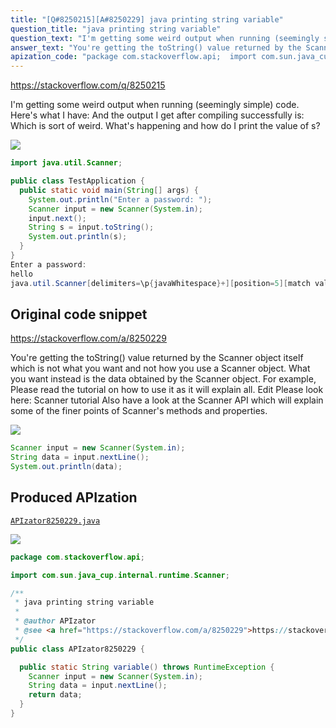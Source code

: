```yaml
---
title: "[Q#8250215][A#8250229] java printing string variable"
question_title: "java printing string variable"
question_text: "I'm getting some weird output when running (seemingly simple) code. Here's what I have: And the output I get after compiling successfully is: Which is sort of weird. What's happening and how do I print the value of s?"
answer_text: "You're getting the toString() value returned by the Scanner object itself which is not what you want and not how you use a Scanner object. What you want instead is the data obtained by the Scanner object.  For example, Please read the tutorial on how to use it as it will explain all. Edit Please look here: Scanner tutorial Also have a look at the Scanner API which will explain some of the finer points of Scanner's methods and properties."
apization_code: "package com.stackoverflow.api;  import com.sun.java_cup.internal.runtime.Scanner;  /**  * java printing string variable  *  * @author APIzator  * @see <a href=\"https://stackoverflow.com/a/8250229\">https://stackoverflow.com/a/8250229</a>  */ public class APIzator8250229 {    public static String variable() throws RuntimeException {     Scanner input = new Scanner(System.in);     String data = input.nextLine();     return data;   } }"
---
```


https://stackoverflow.com/q/8250215

I&#x27;m getting some weird output when running (seemingly simple) code. Here&#x27;s what I have:
And the output I get after compiling successfully is:
Which is sort of weird. What&#x27;s happening and how do I print the value of s?


<div class="code-logo"><img src="/stackoverflow.png" /></div>

```java
import java.util.Scanner;

public class TestApplication {
  public static void main(String[] args) {
    System.out.println("Enter a password: ");
    Scanner input = new Scanner(System.in);
    input.next();
    String s = input.toString();
    System.out.println(s);
  }
}
Enter a password: 
hello
java.util.Scanner[delimiters=\p{javaWhitespace}+][position=5][match valid=true][need input=false][source closed=false][skipped=false][group separator=\,][decimal separator=\.][positive prefix=][negative prefix=\Q-\E][positive suffix=][negative suffix=][NaN string=\Q�\E][infinity string=\Q∞\E]
```


## Original code snippet

https://stackoverflow.com/a/8250229

You&#x27;re getting the toString() value returned by the Scanner object itself which is not what you want and not how you use a Scanner object. What you want instead is the data obtained by the Scanner object.  For example,
Please read the tutorial on how to use it as it will explain all.
Edit
Please look here: Scanner tutorial
Also have a look at the Scanner API which will explain some of the finer points of Scanner&#x27;s methods and properties.

<div class="code-logo"><img src="/stackoverflow.png" /></div>

```java
Scanner input = new Scanner(System.in);
String data = input.nextLine();
System.out.println(data);
```

## Produced APIzation

[`APIzator8250229.java`](https://github.com/pasqualesalza/apization-temp-data/raw/master/search/APIzator8250229.java)

<div class="code-logo"><img src="/apizator.png" /></div>

```java
package com.stackoverflow.api;

import com.sun.java_cup.internal.runtime.Scanner;

/**
 * java printing string variable
 *
 * @author APIzator
 * @see <a href="https://stackoverflow.com/a/8250229">https://stackoverflow.com/a/8250229</a>
 */
public class APIzator8250229 {

  public static String variable() throws RuntimeException {
    Scanner input = new Scanner(System.in);
    String data = input.nextLine();
    return data;
  }
}

```